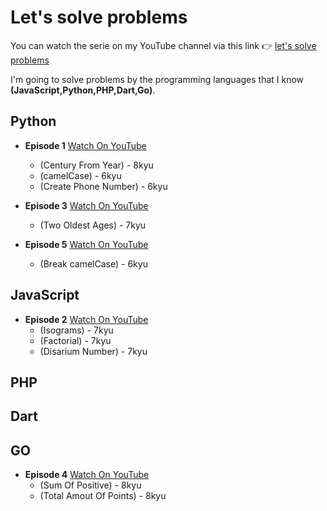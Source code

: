 # Let's solve problems

You can watch the serie on my YouTube channel via this link 👉 [let's solve problems](https://www.youtube.com/playlist?list=PLfDx4cQoUNOa0xvRjMnokZj3KVEjB2Io-)

I'm going to solve problems by the programming languages that I know __(JavaScript,Python,PHP,Dart,Go)__.

## Python

- **Episode 1** [Watch On YouTube](https://youtu.be/aBLo4Ds-u4Q)
  - (Century From Year) - 8kyu
  - (camelCase) - 6kyu
  - (Create Phone Number) - 6kyu

- **Episode 3** [Watch On YouTube](https://youtu.be/aBLo4Ds-u4Q)
  - (Two Oldest Ages) - 7kyu

- **Episode 5** [Watch On YouTube](https://youtu.be/2cd722nVXO0)
  - (Break camelCase) - 6kyu

## JavaScript

- **Episode 2** [Watch On YouTube](https://youtu.be/OjdPg5a6YuY)
  - (Isograms) - 7kyu
  - (Factorial) - 7kyu
  - (Disarium Number) - 7kyu

## PHP

## Dart

## GO

- **Episode 4** [Watch On YouTube](https://youtu.be/uZzLpGE8ER4)
  - (Sum Of Positive) - 8kyu
  - (Total Amout Of Points) - 8kyu
